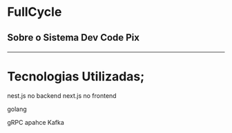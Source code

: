 # FullCycle
   <h2> Sobre o Sistema
   Dev Code Pix
<hr>
   
   # Tecnologias Utilizadas;
   
   nest.js no backend
   next.js no frontend

   golang

   gRPC
   apahce Kafka
